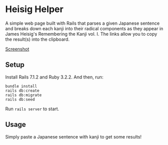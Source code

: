 # Heisig Helper

A simple web page built with Rails that parses a given Japanese sentence and breaks down each kanji into their radical components as they appear in James Heisig's Remembering the Kanji vol. I. The links allow you to copy the result(s) into the clipboard.

[Screenshot](https://github.com/basilgdev/heisighelper/assets/42182755/8d73da80-d74a-45ec-8df5-850e1b46445c)



## Setup

Install Rails 7.1.2 and Ruby 3.2.2. And then, run:

```
bundle install
rails db:create
rails db:migrate
rails db:seed
```

Run `rails server` to start.

## Usage

Simply paste a Japanese sentence with kanji to get some results!

